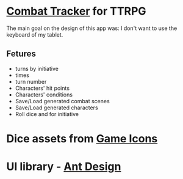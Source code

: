 # [Combat Tracker](https://santiagoclv.github.io/combat-tracker) for TTRPG

The main goal on the design of this app was: I don't want to use the keyboard of my tablet.

## Fetures

* turns by initiative
* times
* turn number
* Characters' hit points
* Characters' conditions
* Save/Load generated combat scenes
* Save/Load generated characters
* Roll dice and for initiative


# Dice assets from [Game Icons](https://game-icons.net/)
# UI library - [Ant Design]()